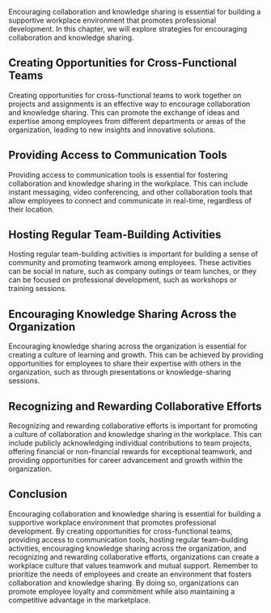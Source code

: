 
Encouraging collaboration and knowledge sharing is essential for building a supportive workplace environment that promotes professional development. In this chapter, we will explore strategies for encouraging collaboration and knowledge sharing.

Creating Opportunities for Cross-Functional Teams
-------------------------------------------------

Creating opportunities for cross-functional teams to work together on projects and assignments is an effective way to encourage collaboration and knowledge sharing. This can promote the exchange of ideas and expertise among employees from different departments or areas of the organization, leading to new insights and innovative solutions.

Providing Access to Communication Tools
---------------------------------------

Providing access to communication tools is essential for fostering collaboration and knowledge sharing in the workplace. This can include instant messaging, video conferencing, and other collaboration tools that allow employees to connect and communicate in real-time, regardless of their location.

Hosting Regular Team-Building Activities
----------------------------------------

Hosting regular team-building activities is important for building a sense of community and promoting teamwork among employees. These activities can be social in nature, such as company outings or team lunches, or they can be focused on professional development, such as workshops or training sessions.

Encouraging Knowledge Sharing Across the Organization
-----------------------------------------------------

Encouraging knowledge sharing across the organization is essential for creating a culture of learning and growth. This can be achieved by providing opportunities for employees to share their expertise with others in the organization, such as through presentations or knowledge-sharing sessions.

Recognizing and Rewarding Collaborative Efforts
-----------------------------------------------

Recognizing and rewarding collaborative efforts is important for promoting a culture of collaboration and knowledge sharing in the workplace. This can include publicly acknowledging individual contributions to team projects, offering financial or non-financial rewards for exceptional teamwork, and providing opportunities for career advancement and growth within the organization.

Conclusion
----------

Encouraging collaboration and knowledge sharing is essential for building a supportive workplace environment that promotes professional development. By creating opportunities for cross-functional teams, providing access to communication tools, hosting regular team-building activities, encouraging knowledge sharing across the organization, and recognizing and rewarding collaborative efforts, organizations can create a workplace culture that values teamwork and mutual support. Remember to prioritize the needs of employees and create an environment that fosters collaboration and knowledge sharing. By doing so, organizations can promote employee loyalty and commitment while also maintaining a competitive advantage in the marketplace.
